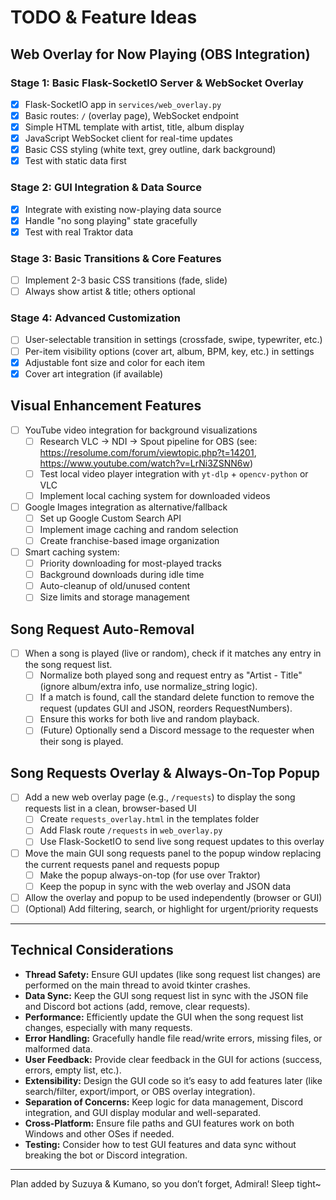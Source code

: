 # TODO & Feature Ideas

## Web Overlay for Now Playing (OBS Integration)

### Stage 1: Basic Flask-SocketIO Server & WebSocket Overlay

- [x] Flask-SocketIO app in `services/web_overlay.py`
- [x] Basic routes: `/` (overlay page), WebSocket endpoint
- [x] Simple HTML template with artist, title, album display
- [x] JavaScript WebSocket client for real-time updates
- [x] Basic CSS styling (white text, grey outline, dark background)
- [x] Test with static data first

### Stage 2: GUI Integration & Data Source

- [x] Integrate with existing now-playing data source
- [x] Handle "no song playing" state gracefully
- [x] Test with real Traktor data

### Stage 3: Basic Transitions & Core Features

- [ ] Implement 2-3 basic CSS transitions (fade, slide)
- [ ] Always show artist & title; others optional

### Stage 4: Advanced Customization

- [ ] User-selectable transition in settings (crossfade, swipe, typewriter, etc.)
- [ ] Per-item visibility options (cover art, album, BPM, key, etc.) in settings
- [x] Adjustable font size and color for each item
- [x] Cover art integration (if available)

## Visual Enhancement Features

- [ ] YouTube video integration for background visualizations
  - [ ] Research VLC -> NDI -> Spout pipeline for OBS (see: <https://resolume.com/forum/viewtopic.php?t=14201>, <https://www.youtube.com/watch?v=LrNi3ZSNN6w>)
  - [ ] Test local video player integration with `yt-dlp` + `opencv-python` or VLC
  - [ ] Implement local caching system for downloaded videos
- [ ] Google Images integration as alternative/fallback
  - [ ] Set up Google Custom Search API
  - [ ] Implement image caching and random selection
  - [ ] Create franchise-based image organization
- [ ] Smart caching system:
  - [ ] Priority downloading for most-played tracks
  - [ ] Background downloads during idle time
  - [ ] Auto-cleanup of old/unused content
  - [ ] Size limits and storage management

## Song Request Auto-Removal

- [ ] When a song is played (live or random), check if it matches any entry in the song request list.
  - [ ] Normalize both played song and request entry as "Artist - Title" (ignore album/extra info, use normalize_string logic).
  - [ ] If a match is found, call the standard delete function to remove the request (updates GUI and JSON, reorders RequestNumbers).
  - [ ] Ensure this works for both live and random playback.
  - [ ] (Future) Optionally send a Discord message to the requester when their song is played.

## Song Requests Overlay & Always-On-Top Popup

- [ ] Add a new web overlay page (e.g., `/requests`) to display the song requests list in a clean, browser-based UI
  - [ ] Create `requests_overlay.html` in the templates folder
  - [ ] Add Flask route `/requests` in `web_overlay.py`
  - [ ] Use Flask-SocketIO to send live song request updates to this overlay
- [ ] Move the main GUI song requests panel to the popup window replacing the current requests panel and requests popup
  - [ ] Make the popup always-on-top (for use over Traktor)
  - [ ] Keep the popup in sync with the web overlay and JSON data
- [ ] Allow the overlay and popup to be used independently (browser or GUI)
- [ ] (Optional) Add filtering, search, or highlight for urgent/priority requests

---

## Technical Considerations

- **Thread Safety:** Ensure GUI updates (like song request list changes) are performed on the main thread to avoid tkinter crashes.
- **Data Sync:** Keep the GUI song request list in sync with the JSON file and Discord bot actions (add, remove, clear requests).
- **Performance:** Efficiently update the GUI when the song request list changes, especially with many requests.
- **Error Handling:** Gracefully handle file read/write errors, missing files, or malformed data.
- **User Feedback:** Provide clear feedback in the GUI for actions (success, errors, empty list, etc.).
- **Extensibility:** Design the GUI code so it’s easy to add features later (like search/filter, export/import, or OBS overlay integration).
- **Separation of Concerns:** Keep logic for data management, Discord integration, and GUI display modular and well-separated.
- **Cross-Platform:** Ensure file paths and GUI features work on both Windows and other OSes if needed.
- **Testing:** Consider how to test GUI features and data sync without breaking the bot or Discord integration.

---

Plan added by Suzuya & Kumano, so you don’t forget, Admiral! Sleep tight~

